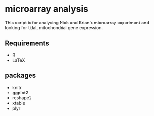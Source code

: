microarray analysis
======================
This script is for analysing Nick and Brian's microarray experiment and looking for tidal, mitochondrial gene expression.

Requirements
------------
- R
- LaTeX

packages
--------
- knitr
- ggplot2
- reshape2
- xtable
- plyr